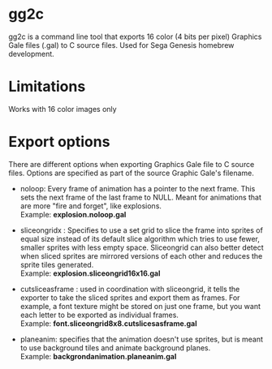 # gg2c
gg2c is a command line tool that exports 16 color (4 bits per pixel) Graphics Gale files (.gal) to C source files. Used for Sega Genesis homebrew development.

# Limitations

Works with 16 color images only


# Export options

There are different options when exporting Graphics Gale file to C source files. Options are specified as part of the source Graphic Gale's filename.

* noloop: Every frame of animation has a pointer to the next frame. This sets the next frame of the last frame to NULL. Meant for animations that are more "fire and forget", like explosions. \
   Example: **explosion.noloop.gal**
  
* sliceongrid<W>x<H> : Specifies to use a set grid to slice the frame into sprites of equal size instead of its default slice algorithm which tries to use fewer, smaller sprites with less empty space. Sliceongrid can also better detect when sliced sprites are mirrored versions of each other and reduces the sprite tiles generated.\
   Example: **explosion.sliceongrid16x16.gal**
* cutsliceasframe : used in coordination with sliceongrid, it tells the exporter to take the sliced sprites and export them as frames. For example, a font texture might be stored on just one frame, but you want each letter to be exported as individual frames.\
   Example: **font.sliceongrid8x8.cutslicesasframe.gal**
 * planeanim: specifies that the animation doesn't use sprites, but is meant to use background tiles and animate background planes.\
    Example: **backgrondanimation.planeanim.gal**

